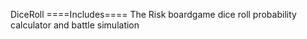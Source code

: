 DiceRoll
====Includes====
The Risk boardgame dice roll probability calculator and battle simulation
